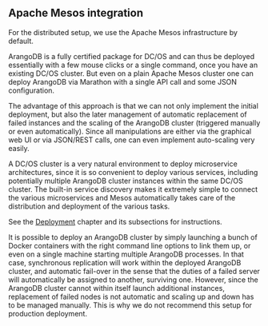 
Apache Mesos integration
------------------------

For the distributed setup, we use the Apache Mesos infrastructure by default.

ArangoDB is a fully certified package for DC/OS and can thus
be deployed essentially with a few mouse clicks or a single command, once
you have an existing DC/OS cluster. But even on a plain Apache Mesos cluster
one can deploy ArangoDB via Marathon with a single API call and some JSON
configuration.

The advantage of this approach is that we can not only implement the
initial deployment, but also the later management of automatic
replacement of failed instances and the scaling of the ArangoDB cluster
(triggered manually or even automatically). Since all manipulations are
either via the graphical web UI or via JSON/REST calls, one can even
implement auto-scaling very easily.

A DC/OS cluster is a very natural environment to deploy microservice
architectures, since it is so convenient to deploy various services,
including potentially multiple ArangoDB cluster instances within the
same DC/OS cluster. The built-in service discovery makes it extremely
simple to connect the various microservices and Mesos automatically
takes care of the distribution and deployment of the various tasks.

See the [Deployment](../../../Deployment/README.md) chapter and its subsections
for instructions.

It is possible to deploy an ArangoDB cluster by simply launching a bunch of
Docker containers with the right command line options to link them up,
or even on a single machine starting multiple ArangoDB processes. In that
case, synchronous replication will work within the deployed ArangoDB cluster,
and automatic fail-over in the sense that the duties of a failed server will
automatically be assigned to another, surviving one. However, since the
ArangoDB cluster cannot within itself launch additional instances, replacement
of failed nodes is not automatic and scaling up and down has to be managed
manually. This is why we do not recommend this setup for production
deployment.
